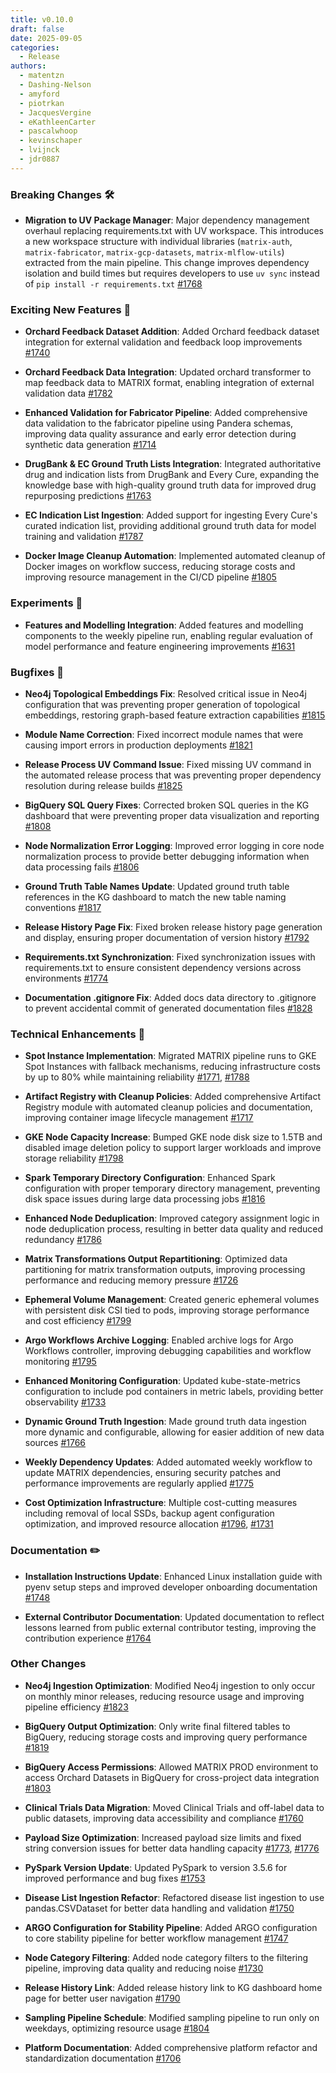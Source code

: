 ```yaml
---
title: v0.10.0
draft: false
date: 2025-09-05
categories:
  - Release
authors:
  - matentzn
  - Dashing-Nelson
  - amyford
  - piotrkan
  - JacquesVergine
  - eKathleenCarter
  - pascalwhoop
  - kevinschaper
  - lvijnck
  - jdr0887
---
```


### Breaking Changes 🛠

- **Migration to UV Package Manager**: Major dependency management overhaul replacing requirements.txt with UV workspace. This introduces a new workspace structure with individual libraries (`matrix-auth`, `matrix-fabricator`, `matrix-gcp-datasets`, `matrix-mlflow-utils`) extracted from the main pipeline. This change improves dependency isolation and build times but requires developers to use `uv sync` instead of `pip install -r requirements.txt` 
  [#1768](https://github.com/everycure-org/matrix/pull/1768)

### Exciting New Features 🎉

- **Orchard Feedback Dataset Addition**: Added Orchard feedback dataset integration for external validation and feedback loop improvements
  [#1740](https://github.com/everycure-org/matrix/pull/1740)
  
- **Orchard Feedback Data Integration**: Updated orchard transformer to map feedback data to MATRIX format, enabling integration of external validation data
  [#1782](https://github.com/everycure-org/matrix/pull/1782)
  
- **Enhanced Validation for Fabricator Pipeline**: Added comprehensive data validation to the fabricator pipeline using Pandera schemas, improving data quality assurance and early error detection during synthetic data generation
  [#1714](https://github.com/everycure-org/matrix/pull/1714)

- **DrugBank & EC Ground Truth Lists Integration**: Integrated authoritative drug and indication lists from DrugBank and Every Cure, expanding the knowledge base with high-quality ground truth data for improved drug repurposing predictions
  [#1763](https://github.com/everycure-org/matrix/pull/1763)

- **EC Indication List Ingestion**: Added support for ingesting Every Cure's curated indication list, providing additional ground truth data for model training and validation
  [#1787](https://github.com/everycure-org/matrix/pull/1787)

- **Docker Image Cleanup Automation**: Implemented automated cleanup of Docker images on workflow success, reducing storage costs and improving resource management in the CI/CD pipeline
  [#1805](https://github.com/everycure-org/matrix/pull/1805)

### Experiments 🧪

- **Features and Modelling Integration**: Added features and modelling components to the weekly pipeline run, enabling regular evaluation of model performance and feature engineering improvements
  [#1631](https://github.com/everycure-org/matrix/pull/1631)

### Bugfixes 🐛

- **Neo4j Topological Embeddings Fix**: Resolved critical issue in Neo4j configuration that was preventing proper generation of topological embeddings, restoring graph-based feature extraction capabilities
  [#1815](https://github.com/everycure-org/matrix/pull/1815)

- **Module Name Correction**: Fixed incorrect module names that were causing import errors in production deployments
  [#1821](https://github.com/everycure-org/matrix/pull/1821)

- **Release Process UV Command Issue**: Fixed missing UV command in the automated release process that was preventing proper dependency resolution during release builds
  [#1825](https://github.com/everycure-org/matrix/pull/1825)

- **BigQuery SQL Query Fixes**: Corrected broken SQL queries in the KG dashboard that were preventing proper data visualization and reporting
  [#1808](https://github.com/everycure-org/matrix/pull/1808)

- **Node Normalization Error Logging**: Improved error logging in core node normalization process to provide better debugging information when data processing fails
  [#1806](https://github.com/everycure-org/matrix/pull/1806)

- **Ground Truth Table Names Update**: Updated ground truth table references in the KG dashboard to match the new table naming conventions
  [#1817](https://github.com/everycure-org/matrix/pull/1817)

- **Release History Page Fix**: Fixed broken release history page generation and display, ensuring proper documentation of version history
  [#1792](https://github.com/everycure-org/matrix/pull/1792)

- **Requirements.txt Synchronization**: Fixed synchronization issues with requirements.txt to ensure consistent dependency versions across environments
  [#1774](https://github.com/everycure-org/matrix/pull/1774)

- **Documentation .gitignore Fix**: Added docs data directory to .gitignore to prevent accidental commit of generated documentation files
  [#1828](https://github.com/everycure-org/matrix/pull/1828)

### Technical Enhancements 🧰

- **Spot Instance Implementation**: Migrated MATRIX pipeline runs to GKE Spot Instances with fallback mechanisms, reducing infrastructure costs by up to 80% while maintaining reliability
  [#1771](https://github.com/everycure-org/matrix/pull/1771), [#1788](https://github.com/everycure-org/matrix/pull/1788)

- **Artifact Registry with Cleanup Policies**: Added comprehensive Artifact Registry module with automated cleanup policies and documentation, improving container image lifecycle management
  [#1717](https://github.com/everycure-org/matrix/pull/1717)

- **GKE Node Capacity Increase**: Bumped GKE node disk size to 1.5TB and disabled image deletion policy to support larger workloads and improve storage reliability
  [#1798](https://github.com/everycure-org/matrix/pull/1798)

- **Spark Temporary Directory Configuration**: Enhanced Spark configuration with proper temporary directory management, preventing disk space issues during large data processing jobs
  [#1816](https://github.com/everycure-org/matrix/pull/1816)

- **Enhanced Node Deduplication**: Improved category assignment logic in node deduplication process, resulting in better data quality and reduced redundancy
  [#1786](https://github.com/everycure-org/matrix/pull/1786)

- **Matrix Transformations Output Repartitioning**: Optimized data partitioning for matrix transformation outputs, improving processing performance and reducing memory pressure
  [#1726](https://github.com/everycure-org/matrix/pull/1726)

- **Ephemeral Volume Management**: Created generic ephemeral volumes with persistent disk CSI tied to pods, improving storage performance and cost efficiency
  [#1799](https://github.com/everycure-org/matrix/pull/1799)

- **Argo Workflows Archive Logging**: Enabled archive logs for Argo Workflows controller, improving debugging capabilities and workflow monitoring
  [#1795](https://github.com/everycure-org/matrix/pull/1795)

- **Enhanced Monitoring Configuration**: Updated kube-state-metrics configuration to include pod containers in metric labels, providing better observability
  [#1733](https://github.com/everycure-org/matrix/pull/1733)

- **Dynamic Ground Truth Ingestion**: Made ground truth data ingestion more dynamic and configurable, allowing for easier addition of new data sources
  [#1766](https://github.com/everycure-org/matrix/pull/1766)

- **Weekly Dependency Updates**: Added automated weekly workflow to update MATRIX dependencies, ensuring security patches and performance improvements are regularly applied
  [#1775](https://github.com/everycure-org/matrix/pull/1775)

- **Cost Optimization Infrastructure**: Multiple cost-cutting measures including removal of local SSDs, backup agent configuration optimization, and improved resource allocation
  [#1796](https://github.com/everycure-org/matrix/pull/1796), [#1731](https://github.com/everycure-org/matrix/pull/1731)

### Documentation ✏️

- **Installation Instructions Update**: Enhanced Linux installation guide with pyenv setup steps and improved developer onboarding documentation
  [#1748](https://github.com/everycure-org/matrix/pull/1748)

- **External Contributor Documentation**: Updated documentation to reflect lessons learned from public external contributor testing, improving the contribution experience
  [#1764](https://github.com/everycure-org/matrix/pull/1764)

### Other Changes

- **Neo4j Ingestion Optimization**: Modified Neo4j ingestion to only occur on monthly minor releases, reducing resource usage and improving pipeline efficiency
  [#1823](https://github.com/everycure-org/matrix/pull/1823)

- **BigQuery Output Optimization**: Only write final filtered tables to BigQuery, reducing storage costs and improving query performance
  [#1819](https://github.com/everycure-org/matrix/pull/1819)

- **BigQuery Access Permissions**: Allowed MATRIX PROD environment to access Orchard Datasets in BigQuery for cross-project data integration
  [#1803](https://github.com/everycure-org/matrix/pull/1803)

- **Clinical Trials Data Migration**: Moved Clinical Trials and off-label data to public datasets, improving data accessibility and compliance
  [#1760](https://github.com/everycure-org/matrix/pull/1760)

- **Payload Size Optimization**: Increased payload size limits and fixed string conversion issues for better data handling capacity
  [#1773](https://github.com/everycure-org/matrix/pull/1773), [#1776](https://github.com/everycure-org/matrix/pull/1776)

- **PySpark Version Update**: Updated PySpark to version 3.5.6 for improved performance and bug fixes
  [#1753](https://github.com/everycure-org/matrix/pull/1753)

- **Disease List Ingestion Refactor**: Refactored disease list ingestion to use pandas.CSVDataset for better data handling and validation
  [#1750](https://github.com/everycure-org/matrix/pull/1750)

- **ARGO Configuration for Stability Pipeline**: Added ARGO configuration to core stability pipeline for better workflow management
  [#1747](https://github.com/everycure-org/matrix/pull/1747)

- **Node Category Filtering**: Added node category filters to the filtering pipeline, improving data quality and reducing noise
  [#1730](https://github.com/everycure-org/matrix/pull/1730)

- **Release History Link**: Added release history link to KG dashboard home page for better user navigation
  [#1790](https://github.com/everycure-org/matrix/pull/1790)

- **Sampling Pipeline Schedule**: Modified sampling pipeline to run only on weekdays, optimizing resource usage
  [#1804](https://github.com/everycure-org/matrix/pull/1804)

- **Platform Documentation**: Added comprehensive platform refactor and standardization documentation
  [#1706](https://github.com/everycure-org/matrix/pull/1706)
